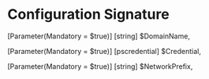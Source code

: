 Configuration Signature
==

[Parameter(Mandatory = $true)]
[string] $DomainName,

[Parameter(Mandatory = $true)]
[pscredential] $Credential,

[Parameter(Mandatory = $true)]
[string] $NetworkPrefix,